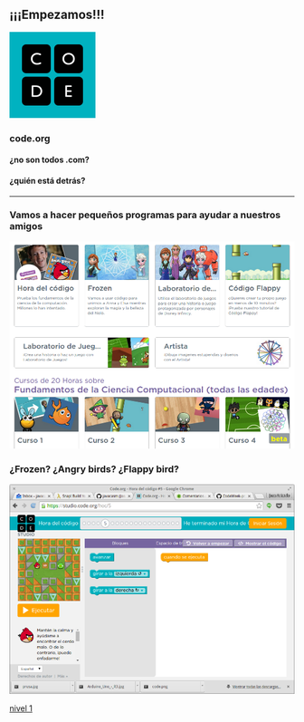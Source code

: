 
## ¡¡¡Empezamos!!!

![code](./imagenes/code.png)

### code.org

#### ¿no son todos .com?

#### ¿quién está detrás?


* * *

### Vamos a hacer pequeños programas para ayudar a nuestros amigos

![personajes](./imagenes/personajes_code.png)

### ¿Frozen? ¿Angry birds? ¿Flappy bird?

![angry birds](./imagenes/AngryBird_code.png)

[nivel 1](https://studio.code.org/hoc/1/	)
